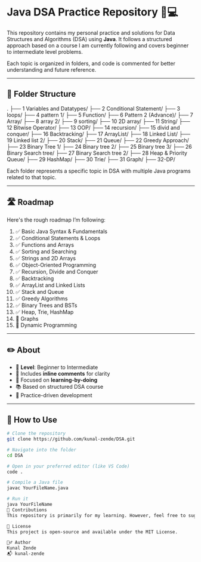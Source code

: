 # Java DSA Practice Repository 🧠💻

This repository contains my personal practice and solutions for Data Structures and Algorithms (DSA) using **Java**. It follows a structured approach based on a course I am currently following and covers beginner to intermediate level problems.

Each topic is organized in folders, and code is commented for better understanding and future reference.

---

## 📁 Folder Structure

.
├── 1 Variables and Datatypes/
├── 2 Conditional Statement/
├── 3 loops/
├── 4 pattern 1/
├── 5 Function/
├── 6 Pattern 2 (Advance)/
├── 7 Array/
├── 8 array 2/
├── 9 sorting/
├── 10 2D array/
├── 11 String/
├── 12 Bitwise Operator/
├── 13 OOP/
├── 14 recursion/
├── 15 divid and conquer/
├── 16 Backtracking/
├── 17 ArrayList/
├── 18 Linked List/
├── 19 Linked list 2/
├── 20 Stack/
├── 21 Queue/
├── 22 Greedy Approach/
├── 23 Binary Tree 1/
├── 24 Binary tree 2/
├── 25 Binary tree 3/
├── 26 Binary Search tree/
├── 27 Binary Search tree 2/
├── 28 Heap & Priority Queue/
├── 29 HashMap/
├── 30 Trie/
├── 31 Graph/
├── 32-DP/

Each folder represents a specific topic in DSA with multiple Java programs related to that topic.

---

## 🛣️ Roadmap

Here's the rough roadmap I’m following:

1. ✅ Basic Java Syntax & Fundamentals
2. ✅ Conditional Statements & Loops
3. ✅ Functions and Arrays
4. ✅ Sorting and Searching
5. ✅ Strings and 2D Arrays
6. ✅ Object-Oriented Programming
7. ✅ Recursion, Divide and Conquer
8. ✅ Backtracking
9. ✅ ArrayList and Linked Lists
10. ✅ Stack and Queue
11. ✅ Greedy Algorithms
12. ✅ Binary Trees and BSTs
13. ✅ Heap, Trie, HashMap
14. 🔄 Graphs
15. 🔄 Dynamic Programming

---

## ✏️ About

- 🔰 **Level**: Beginner to Intermediate
- 💬 Includes **inline comments** for clarity
- 🎯 Focused on **learning-by-doing**
- 📚 Based on structured DSA course
- 🧪 Practice-driven development

---

## 📌 How to Use

```bash
# Clone the repository
git clone https://github.com/kunal-zende/DSA.git

# Navigate into the folder
cd DSA

# Open in your preferred editor (like VS Code)
code .

# Compile a Java file
javac YourFileName.java

# Run it
java YourFileName
🤝 Contributions
This repository is primarily for my learning. However, feel free to suggest improvements, optimizations, or corrections by opening an issue or pull request!

📄 License
This project is open-source and available under the MIT License.

🙋‍♂️ Author
Kunal Zende
📬 kunal-zende
